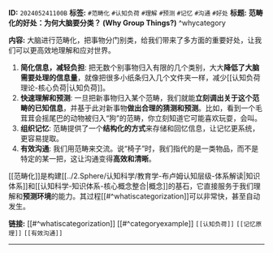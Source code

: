 
**ID:** `202405241100B`
**标签:** `#范畴化` `#认知负荷` `#理解` `#预测` `#记忆` `#沟通` `#好处`
**标题:** **范畴化的好处：为何大脑要分类？ (Why Group Things?)** ^whycategory

**内容:**
大脑进行范畴化，把事物分门别类，给我们带来了多方面的重要好处，让我们可以更高效地理解和应对世界。

1.  **简化信息，减轻负担**: 把无数个别事物归入有限的几个类别，大大**降低了大脑需要处理的信息量**，就像把很多小纸条归入几个文件夹一样，减少[[认知负荷理论-核心负荷|认知负荷]]。
2.  **快速理解和预测**: 一旦把新事物归入某个范畴，我们就能**立刻调出关于这个范畴的已知信息**，并基于此对新事物**做出合理的猜测和预测**。比如，看到一个毛茸茸会摇尾巴的动物被归入“狗”的范畴，你立刻知道它可能喜欢玩耍，会叫。
3.  **组织记忆**: 范畴提供了一个**结构化的方式**来存储和回忆信息，让记忆更系统，更容易提取。
4.  **有效沟通**: 我们用范畴来交流。说“椅子”时，我们指代的是一类物品，而不是特定的某一把，这让沟通变得**高效和清晰**。

[[范畴化]]是构建[[../2.Sphere/认知科学/教育学-布卢姆认知层级-体系解读|知识体系]]和[[认知科学-知识体系-核心概念整合|概念]]的基石，它直接服务于我们理解和**预测环境**的能力。其过程[[#^whatiscategorization]]可以非常快，甚至自动发生。

**链接:** [[#^whatiscategorization]] [[#^categoryexample]] `[[认知负荷]]` `[[记忆原理]]` `[[有效沟通]]`

---